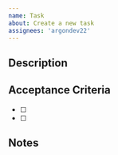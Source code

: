 ```yaml
---
name: Task
about: Create a new task
assignees: 'argondev22'
---
```


## Description
<!-- Brief description of the task -->

## Acceptance Criteria
<!-- What needs to be done to complete this task -->
- [ ]
- [ ]

## Notes
<!-- Any additional information (optional) -->
